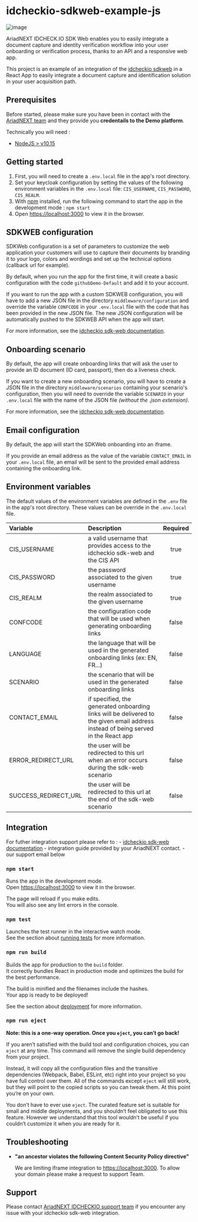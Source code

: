 # idcheckio-sdkweb-example-js

![image](https://www.ariadnext.com/wp-content/uploads/2019/01/idcheck.io-rvb.png)

AriadNEXT IDCHECK.IO SDK Web enables you to easily integrate a document capture and
identity verification workflow into your user onboarding or verification process, thanks to an
API and a responsive web app.

This project is an example of an integration of the [idcheckio sdkweb](https://www.idcheck.io/) in a React App to easily integrate a document capture and identification solution in your user acquisition path.

## Prerequisites

Before started, please make sure you have been in contact with the [AriadNEXT team](contact+sdkwebexample@idcheck.io) and they provide you **credentails to the Demo platform**.

Technically you will need :

- [NodeJS > v10.15](https://nodejs.org/en/download/)

## Getting started

1. First, you will need to create a `.env.local` file in the app's root directory.
2. Set your keycloak configuration by setting the values of the following environment variables in the `.env.local` file: `CIS_USERNAME`, `CIS_PASSWORD`, `CIS_REALM`.
3. With [npm](https://npmjs.org/) installed, run the following command to start the app in the development mode : ```npm start```
4. Open [https://localhost:3000](https://localhost:3000) to view it in the browser.

## SDKWEB configuration

SDKWeb configuration is a set of parameters to customize the web application your customers will use to capture their documents by branding it to your logo, colors and wordings and set up the technical options (callback url for example).

By default, when you run the app for the first time, it will create a basic configuration with the code `githubDemo-Default` and add it to your account.

If you want to run the app with a custom SDKWEB configuration, you will have to add a new JSON file in the directory `middleware/configuration` and override the variable `CONFCODE` in your `.env.local` file with the code that has been provided in the new JSON file.
The new JSON configuration will be automatically pushed to the SDKWEB API when the app will start.

For more information, see the [idcheckio sdk-web documentation](https://sdkweb-test.idcheck.io/rest/api/index.html#_customerconf).

## Onboarding scenario

By default, the app will create onboarding links that will ask the user to provide an ID document (ID card, passport), then do a liveness check.

If you want to create a new onboarding scenario, you will have to create a JSON file in the directory `middleware/scenarios` containing your scenario's configuration, then you will need to override the variable `SCENARIO` in your `.env.local` file with the name of the JSON file _(without the .json extension)_.

For more information, see the [idcheckio sdk-web documentation](https://sdkweb-test.idcheck.io/rest/api/index.html#_onboardingdefinition).

## Email configuration

By default, the app will start the SDKWeb onboarding into an iframe.

If you provide an email address as the value of the variable `CONTACT_EMAIL` in your `.env.local` file, an email will be sent to the provided email address containing the onboarding link.

## Environment variables

The default values of the environment variables are defined in the `.env` file in the app's root directory. 
These values can be override in the `.env.local` file.

|Variable|Description|Required|
|:-------|:----------|:------:|
|CIS_USERNAME | a valid username that provides access to the idcheckio sdk-web and the CIS API |true |
|CIS_PASSWORD | the password associated to the given username |true |
|CIS_REALM    | the realm associated to the given username    |true |
|CONFCODE     | the configuration code that will be used when generating onboarding links |false|
|LANGUAGE     | the language that will be used in the generated onboarding links (ex: EN, FR...)|false|
|SCENARIO     | the scenario that will be used in the generated onboarding links|false|
|CONTACT_EMAIL| if specified, the generated onboarding links will be delivered to the given email address instead of being served in the React app|false|
|ERROR_REDIRECT_URL| the user will be redirected to this url when an error occurs during the sdk-web scenario |false|
|SUCCESS_REDIRECT_URL| the user will be redirected to this url at the end of the sdk-web scenario |false|

## Integration

For futher integration support please refer to :
    - [idcheckio sdk-web documentation](https://sdkweb-test.idcheck.io/rest/api/index.html)
    - integration guide provided by your AriadNEXT contact.
    - our support email below

### `npm start`

Runs the app in the development mode.<br>
Open [https://localhost:3000](https://localhost:3000) to view it in the browser.

The page will reload if you make edits.<br>
You will also see any lint errors in the console.

### `npm test`

Launches the test runner in the interactive watch mode.<br>
See the section about [running tests](https://facebook.github.io/create-react-app/docs/running-tests) for more information.

### `npm run build`

Builds the app for production to the `build` folder.<br>
It correctly bundles React in production mode and optimizes the build for the best performance.

The build is minified and the filenames include the hashes.<br>
Your app is ready to be deployed!

See the section about [deployment](https://facebook.github.io/create-react-app/docs/deployment) for more information.

### `npm run eject`

**Note: this is a one-way operation. Once you `eject`, you can’t go back!**

If you aren’t satisfied with the build tool and configuration choices, you can `eject` at any time. This command will remove the single build dependency from your project.

Instead, it will copy all the configuration files and the transitive dependencies (Webpack, Babel, ESLint, etc) right into your project so you have full control over them. All of the commands except `eject` will still work, but they will point to the copied scripts so you can tweak them. At this point you’re on your own.

You don’t have to ever use `eject`. The curated feature set is suitable for small and middle deployments, and you shouldn’t feel obligated to use this feature. However we understand that this tool wouldn’t be useful if you couldn’t customize it when you are ready for it.

## Troubleshooting

- **"an ancestor violates the following Content Security Policy directive"**

  We are limiting iframe integration to <https://localhost:3000>.
  To allow your domain please make a request to support Team.

## Support

Please contact [AriadNEXT IDCHECKIO support team](contact+sdkwebexample@idcheck.io) if you encounter any issue with your idcheckio sdk-web integration.
